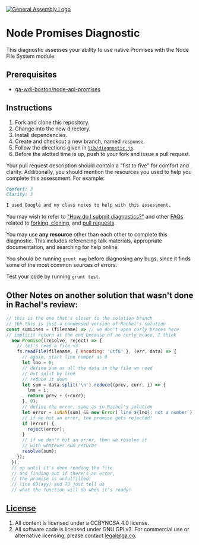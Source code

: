 [![General Assembly Logo](https://camo.githubusercontent.com/1a91b05b8f4d44b5bbfb83abac2b0996d8e26c92/687474703a2f2f692e696d6775722e636f6d2f6b6538555354712e706e67)](https://generalassemb.ly/education/web-development-immersive)

# Node Promises Diagnostic

This diagnostic assesses your ability to use native Promises with the Node File
System module.

## Prerequisites

-   [ga-wdi-boston/node-api-promises](https://github.com/ga-wdi-boston/node-api-promises)

## Instructions

1.  Fork and clone this repository.
1.  Change into the new directory.
1.  Install dependencies.
1.  Create and checkout a new branch, named `response`.
1.  Follow the directions given in [`lib/diagnostic.js`](lib/diagnostic.js).
1.  Before the alotted time is up, push to your fork and issue a pull request.

Your pull request description should contain a "fist to five" for comfort and
clarity. Additionally, you should mention the resources you used to help you
complete this assessment. For example:

```md
Comfort: 3
Clarity: 3

I used Google and my class notes to help with this assessment.
```

You may wish to refer to ["How do I submit diagnostics?"](https://github.com/ga-wdi-boston/meta/wiki/Diagnostics)
and other [FAQs](https://github.com/ga-wdi-boston/meta/wiki/) related to
[forking, cloning](https://github.com/ga-wdi-boston/meta/wiki/ForkAndClone),
and [pull requests](https://github.com/ga-wdi-boston/meta/wiki/PullRequest).

You may use **any resource** other than each other to complete this diagnostic.
This includes referencing talk materials, appropriate documentation, and
searching for help online.

You should be running `grunt nag` before diagnosing any bugs, since it finds
some of the most common sources of errors.

Test your code by running `grunt test`.


## Other Notes on another solution that wasn't done in Rachel's review:
```javascript
// this is the one that's closer to the solution branch
// tbh this is just a condensed version of Rachel's solution
const sumLines = (filename) => // we don't open curly braces here
// implicit return at the end because of no curly brace, I think
  new Promise((resolve, reject) => {
    // let's read a file <3
    fs.readFile(filename, { encoding: 'utf8' }, (err, data) => {
      // again, start line number as 0
      let lno = 0;
      // define sum as all the data in the file we read
      // but split by line
      // reduce it down
      let sum = data.split('\n').reduce((prev, curr, i) => {
        lno = i;
        return prev + (+curr);
      }, 0);
      // define the error, same as in Rachel's solution
      let error = isNaN(sum) && new Error(`line ${lno}: not a number`);
      // if we hit an error, the promise gets rejected!
      if (error) {
        reject(error);
      }
      // if we don't hit an error, then we resolve it
      // with whatever sum returns
      resolve(sum);
    });
  });
  // up until it's done reading the file
  // and finding out if there's an error,
  // the promise is unfulfilled!
  // line 69(ayy) and 73 just tell us
  // what the function will do when it's ready!
```

## [License](LICENSE)

1.  All content is licensed under a CC­BY­NC­SA 4.0 license.
1.  All software code is licensed under GNU GPLv3. For commercial use or
    alternative licensing, please contact legal@ga.co.
